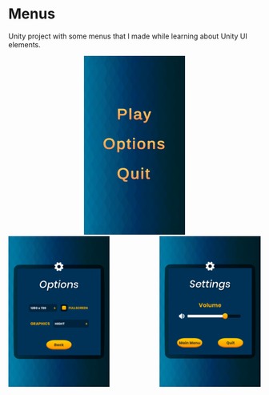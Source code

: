 # Menus

Unity project with some menus that I made while learning about Unity UI elements.

<div align="center">
    <img src=".docs/imgs/main_screen.png?raw=true" alt="Main Screen" width="40%">
</div>
<img align="left" src=".docs/imgs/options_menu.png?raw=true" width="40%"><img align="right" src=".docs/imgs/settings_menu.png?raw=true" width="40%">

